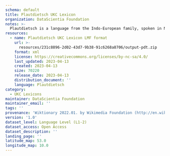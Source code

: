 ```yaml
---
schema: default
title: Plautdietsch UKC Lexicon
organization: DataScientia Foundation
notes: >-
  Plautdietsch is a language from the Indo-European family, spoken in North America. The UKC Lexicon of Plautdietsch is represented as a lexico-semantic network. It consists of words, word senses, synsets, as well as sense-level and synset-level relationships.
resources:
  - name: Plautdietsch UKC Lexicon LMF format
    url: >-
      resources/231c8896-2d02-43d7-9b38-91c6268a8706/output-pdt.zip
    format: xml
    license: https://creativecommons.org/licenses/by-nc-sa/4.0/
    last_updated: 2023-04-13
    created: 2023-04-13
    size: 70220
    release_date: 2023-04-13
    distribution_document: ''
    language: Plautdietsch
category:
  - UKC Lexicons
maintainer: DataScientia Foundation
maintainer_email: ''
tags: ''
provenance: 'Wiktionary 2022.01. by Wikimedia Foundation (http://en.wiktionary.org); CogNet 2.1 by Khuyagbaatar Batsuren, National University of Mongolia (http://cognet.ukc.disi.unitn.it); KinDiv: Kinship Diversity 1.0 by Temuulen Khishigsuren (http://ukc.disi.unitn.it/index.php/kinship/); UniMet: Universal Metonymy 1.0 by Temuulen Khishigsuren and Gábor Bella (http://ukc.disi.unitn.it/index.php/metonymy/); MorphyNet 2.0 by Gábor Bella and Khuyagbaatar Batsuren (http://ukc.disi.unitn.it/index.php/morphynet/); Antonymy 1.0 by Gábor Bella (http://ukc.datascientia.eu); Princeton WordNet 2.1 by Princeton University (https://wordnet.princeton.edu)'
version: '1.0'
dataset_level: Language Level (L1-2)
dataset_access: Open Access
dataset_description: ''
landing_page: ''
latitude_map: 53.0
longitude_map: 10.0
---
```

